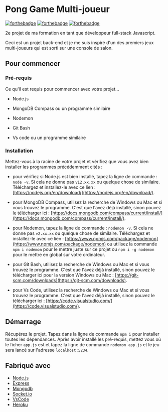 # Pong Game Multi-joueur
[![forthebadge](https://forthebadge.com/images/badges/built-by-developers.svg)](https://forthebadge.com) [![forthebadge](https://forthebadge.com/images/badges/made-with-javascript.svg)](https://forthebadge.com) [![forthebadge](https://forthebadge.com/images/badges/validated-html5.svg)](https://forthebadge.com)

2e projet de ma formation en tant que développeur full-stack Javascript.

Ceci est un projet back-end et je me suis inspiré d'un des premiers jeux multi-joueurs qui est sorti sur une console de salon.

## Pour commencer

### Pré-requis

Ce qu'il est requis pour commencer avec votre projet...

- Node.js

- MongoDB Compass ou un programme similaire

- Nodemon

- Git Bash

- Vs code ou un programme similaire

### Installation

Mettez-vous à la racine de votre projet et vérifiez que vous avez bien installer les programmes précédemment cités :
- pour vérifiez si Node.js est bien installé, tapez la ligne de commande : ``node -v``. 
Si cela ne donne pas ``v12.xx.xx`` ou quelque chose de similaire. Téléchargez et installez-le avec ce lien : [https://nodejs.org/en/download/](https://nodejs.org/en/download/).

- pour MongoDB Compass, utilisez la recherche de Windows ou Mac et si vous trouvez le programme. C'est que l'avez déjà installé, sinon pouvez le télécharger ici : [https://docs.mongodb.com/compass/current/install/](https://docs.mongodb.com/compass/current/install/).

- pour Nodemon, tapez la ligne de commande : ``nodemon -v``.
Si cela ne donne pas ``v2.xx.xx`` ou quelque chose de similaire. Téléchargez et installez-le avec ce lien : 
[https://www.npmjs.com/package/nodemon](https://www.npmjs.com/package/nodemon) ou utilisez la commande ``npm i nodemon`` pour le mettre juste sur ce projet ou ``npm i -g nodemon`` pour le mettre en global sur votre ordinateur.

- pour Git Bash, utilisez la recherche de Windows ou Mac et si vous trouvez le programme. C'est que l'avez déjà installé, sinon pouvez le télécharger ici pour la version Windows ou Mac : [https://git-scm.com/downloads](https://git-scm.com/downloads).

- pour Vs Code, utilisez la recherche de Windows ou Mac et si vous trouvez le programme. C'est que l'avez déjà installé, sinon pouvez le télécharger ici : [https://code.visualstudio.com/](https://code.visualstudio.com/).

## Démarrage

Récupérez le projet.
Tapez dans la ligne de commande ``npm i`` pour installer toutes les dépendances.
Après avoir installé les pré-requis, mettez vous où le ficher ``app.js`` est et tapez la ligne de commande ``nodemon app.js`` et le jeu sera lancé sur l'adresse ``localhost:5234``.

## Fabriqué avec
* [Node.js](https://nodejs.org/en/)
* [Express](https://www.npmjs.com/package/express)
* [Mongodb](https://www.mongodb.com/fr)
* [Socket.io](https://socket.io/)
* [VsCode](https://code.visualstudio.com/)
* [Heroku](https://www.heroku.com/)  
